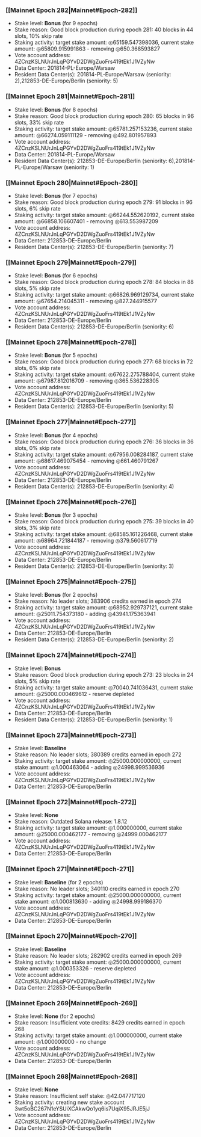 ### [[Mainnet Epoch 282|Mainnet#Epoch-282]]
* Stake level: **Bonus** (for 9 epochs)
* Stake reason: Good block production during epoch 281: 40 blocks in 44 slots, 10% skip rate
* Staking activity: target stake amount: ◎65159.547398036, current stake amount: ◎65809.915991863 - removing ◎650.368593827
* Vote account address: 4ZCnzKSLNUrJnLqPGYvD2DWgZuoFrs419tEk1J1VZyNw
* Data Center: 201814-PL-Europe/Warsaw
* Resident Data Center(s): 201814-PL-Europe/Warsaw (seniority: 2),212853-DE-Europe/Berlin (seniority: 5)
### [[Mainnet Epoch 281|Mainnet#Epoch-281]]
* Stake level: **Bonus** (for 8 epochs)
* Stake reason: Good block production during epoch 280: 65 blocks in 96 slots, 33% skip rate
* Staking activity: target stake amount: ◎65781.257153236, current stake amount: ◎66274.059111129 - removing ◎492.801957893
* Vote account address: 4ZCnzKSLNUrJnLqPGYvD2DWgZuoFrs419tEk1J1VZyNw
* Data Center: 201814-PL-Europe/Warsaw
* Resident Data Center(s): 212853-DE-Europe/Berlin (seniority: 6),201814-PL-Europe/Warsaw (seniority: 1)
### [[Mainnet Epoch 280|Mainnet#Epoch-280]]
* Stake level: **Bonus** (for 7 epochs)
* Stake reason: Good block production during epoch 279: 91 blocks in 96 slots, 6% skip rate
* Staking activity: target stake amount: ◎66244.552620192, current stake amount: ◎66858.106607401 - removing ◎613.553987209
* Vote account address: 4ZCnzKSLNUrJnLqPGYvD2DWgZuoFrs419tEk1J1VZyNw
* Data Center: 212853-DE-Europe/Berlin
* Resident Data Center(s): 212853-DE-Europe/Berlin (seniority: 7)
### [[Mainnet Epoch 279|Mainnet#Epoch-279]]
* Stake level: **Bonus** (for 6 epochs)
* Stake reason: Good block production during epoch 278: 84 blocks in 88 slots, 5% skip rate
* Staking activity: target stake amount: ◎66826.969129734, current stake amount: ◎67654.214045311 - removing ◎827.244915577
* Vote account address: 4ZCnzKSLNUrJnLqPGYvD2DWgZuoFrs419tEk1J1VZyNw
* Data Center: 212853-DE-Europe/Berlin
* Resident Data Center(s): 212853-DE-Europe/Berlin (seniority: 6)
### [[Mainnet Epoch 278|Mainnet#Epoch-278]]
* Stake level: **Bonus** (for 5 epochs)
* Stake reason: Good block production during epoch 277: 68 blocks in 72 slots, 6% skip rate
* Staking activity: target stake amount: ◎67622.275788404, current stake amount: ◎67987.812016709 - removing ◎365.536228305
* Vote account address: 4ZCnzKSLNUrJnLqPGYvD2DWgZuoFrs419tEk1J1VZyNw
* Data Center: 212853-DE-Europe/Berlin
* Resident Data Center(s): 212853-DE-Europe/Berlin (seniority: 5)
### [[Mainnet Epoch 277|Mainnet#Epoch-277]]
* Stake level: **Bonus** (for 4 epochs)
* Stake reason: Good block production during epoch 276: 36 blocks in 36 slots, 0% skip rate
* Staking activity: target stake amount: ◎67956.008284187, current stake amount: ◎68617.469075454 - removing ◎661.460791267
* Vote account address: 4ZCnzKSLNUrJnLqPGYvD2DWgZuoFrs419tEk1J1VZyNw
* Data Center: 212853-DE-Europe/Berlin
* Resident Data Center(s): 212853-DE-Europe/Berlin (seniority: 4)
### [[Mainnet Epoch 276|Mainnet#Epoch-276]]
* Stake level: **Bonus** (for 3 epochs)
* Stake reason: Good block production during epoch 275: 39 blocks in 40 slots, 3% skip rate
* Staking activity: target stake amount: ◎68585.161226468, current stake amount: ◎68964.721844187 - removing ◎379.560617719
* Vote account address: 4ZCnzKSLNUrJnLqPGYvD2DWgZuoFrs419tEk1J1VZyNw
* Data Center: 212853-DE-Europe/Berlin
* Resident Data Center(s): 212853-DE-Europe/Berlin (seniority: 3)
### [[Mainnet Epoch 275|Mainnet#Epoch-275]]
* Stake level: **Bonus** (for 2 epochs)
* Stake reason: No leader slots; 383906 credits earned in epoch 274
* Staking activity: target stake amount: ◎68952.929737121, current stake amount: ◎25011.754373180 - adding ◎43941.175363941
* Vote account address: 4ZCnzKSLNUrJnLqPGYvD2DWgZuoFrs419tEk1J1VZyNw
* Data Center: 212853-DE-Europe/Berlin
* Resident Data Center(s): 212853-DE-Europe/Berlin (seniority: 2)
### [[Mainnet Epoch 274|Mainnet#Epoch-274]]
* Stake level: **Bonus**
* Stake reason: Good block production during epoch 273: 23 blocks in 24 slots, 5% skip rate
* Staking activity: target stake amount: ◎70040.741036431, current stake amount: ◎25000.000469612 - reserve depleted
* Vote account address: 4ZCnzKSLNUrJnLqPGYvD2DWgZuoFrs419tEk1J1VZyNw
* Data Center: 212853-DE-Europe/Berlin
* Resident Data Center(s): 212853-DE-Europe/Berlin (seniority: 1)
### [[Mainnet Epoch 273|Mainnet#Epoch-273]]
* Stake level: **Baseline**
* Stake reason: No leader slots; 380389 credits earned in epoch 272
* Staking activity: target stake amount: ◎25000.000000000, current stake amount: ◎1.000463064 - adding ◎24998.999536936
* Vote account address: 4ZCnzKSLNUrJnLqPGYvD2DWgZuoFrs419tEk1J1VZyNw
* Data Center: 212853-DE-Europe/Berlin
### [[Mainnet Epoch 272|Mainnet#Epoch-272]]
* Stake level: **None**
* Stake reason: Outdated Solana release: 1.8.12
* Staking activity: target stake amount: ◎1.000000000, current stake amount: ◎25000.000462177 - removing ◎24999.000462177
* Vote account address: 4ZCnzKSLNUrJnLqPGYvD2DWgZuoFrs419tEk1J1VZyNw
* Data Center: 212853-DE-Europe/Berlin
### [[Mainnet Epoch 271|Mainnet#Epoch-271]]
* Stake level: **Baseline** (for 2 epochs)
* Stake reason: No leader slots; 340110 credits earned in epoch 270
* Staking activity: target stake amount: ◎25000.000000000, current stake amount: ◎1.000813630 - adding ◎24998.999186370
* Vote account address: 4ZCnzKSLNUrJnLqPGYvD2DWgZuoFrs419tEk1J1VZyNw
* Data Center: 212853-DE-Europe/Berlin
### [[Mainnet Epoch 270|Mainnet#Epoch-270]]
* Stake level: **Baseline**
* Stake reason: No leader slots; 282902 credits earned in epoch 269
* Staking activity: target stake amount: ◎25000.000000000, current stake amount: ◎1.000353326 - reserve depleted
* Vote account address: 4ZCnzKSLNUrJnLqPGYvD2DWgZuoFrs419tEk1J1VZyNw
* Data Center: 212853-DE-Europe/Berlin
### [[Mainnet Epoch 269|Mainnet#Epoch-269]]
* Stake level: **None** (for 2 epochs)
* Stake reason: Insufficient vote credits: 8429 credits earned in epoch 268
* Staking activity: target stake amount: ◎1.000000000, current stake amount: ◎1.000000000 - no change
* Vote account address: 4ZCnzKSLNUrJnLqPGYvD2DWgZuoFrs419tEk1J1VZyNw
* Data Center: 212853-DE-Europe/Berlin
### [[Mainnet Epoch 268|Mainnet#Epoch-268]]
* Stake level: **None**
* Stake reason: Insufficient self stake: ◎42.047717120
* Staking activity: creating new stake account 3wt5oBC267N1eYSUiXCAkwQo1yq6is7UqiX95JRJE5jJ
* Vote account address: 4ZCnzKSLNUrJnLqPGYvD2DWgZuoFrs419tEk1J1VZyNw
* Data Center: 212853-DE-Europe/Berlin